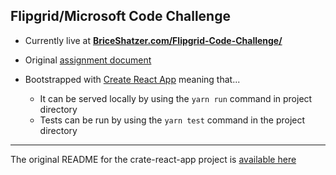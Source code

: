
## Flipgrid/Microsoft Code Challenge 

- Currently live at **[BriceShatzer.com/Flipgrid-Code-Challenge/](https://briceshatzer.com/Flipgrid-Code-Challenge/)**
- Original [assignment document](https://github.com/BriceShatzer/Flipgrid-Code-Challenge/blob/master/Flipgrid%20Code%20Challenge.pdf)

- Bootstrapped with [Create React App](https://github.com/facebook/create-react-app) meaning that...
  - It can be served locally by using the `yarn run` command in project directory
  - Tests can be run by using the `yarn test` command in the project directory


--- 


The original README for the crate-react-app project is [available here](https://github.com/BriceShatzer/Flipgrid-Code-Challenge/blob/master/README_create-react-app.md) 